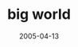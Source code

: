 ---
layout: base.njk
title : 'big world' 
view_title : 'big world' 
year : '2005' 
date : '2005-04-13' 
img_file : '/drawing/bigworld.png' 
html_file : 'bigworld' 
next_html : 'iforgotwhyiwantedtoremember.html' 
year_order : '68' 
permalink : "title/{{html_file}}.html"
---